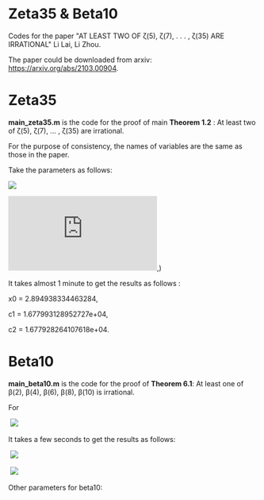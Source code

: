 # Zeta35 & Beta10



Codes for the paper  "AT LEAST TWO OF ζ(5), ζ(7), . . . , ζ(35) ARE IRRATIONAL"  Li Lai, Li Zhou.

The paper could be downloaded from arxiv:  https://arxiv.org/abs/2103.00904.



# Zeta35

**main_zeta35.m** is the code for the proof of main **Theorem 1.2** : At least two of ζ(5), ζ(7), ... , ζ(35) are irrational.

 For the purpose of consistency, the names of  variables are the same as those in the paper. 

Take the parameters as follows: 

![](https://latex.codecogs.com/svg.latex?m_1=209,m_2=243,\left(\delta_{1},\delta_{2},\ldots,\delta_{36}\right)=\(4,4,4,4,4,5,6,7,8,9,10,12,14,16,18,)

![](https://latex.codecogs.com/svg.latex?20,22,24,26,28,30,32,34,36,38,40,42,44,46,48,50,52,56,60,64,68),)



It takes almost 1 minute to get the results as follows :

 x0 = 2.894938334463284,

 c1 = 1.677993128952727e+04,

 c2 = 1.677928264107618e+04.



# Beta10



**main_beta10.m** is the code for the proof of  **Theorem 6.1**:  At least one of β(2), β(4), β(6), β(8), β(10) is irrational. 

For

​			![](https://latex.codecogs.com/svg.latex?\left(\eta_{0},\eta_{1},\ldots,\eta_{11}\right)=(347,120,120,121,122,124,127,130,133,136,140,144),) 

It takes a few seconds to get the results as follows:  

​			![](https://latex.codecogs.com/svg.latex?\lim_{n\rightarrow\infty}\left(\widetilde{\Phi}_{n}^{-1}d_{\widetilde{M}}^{11}\right)^{1/n}=exp(-9.052339772597534e+02),) 

​			![](https://latex.codecogs.com/svg.latex?\lim_{n\rightarrow\infty}\widetilde{r}_{n}^{1/n}=exp(9.034669134561257e+02).) 

Other parameters for beta10:





